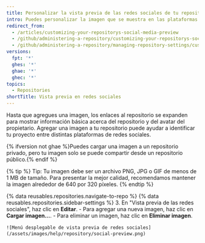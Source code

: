 ```yaml
---
title: Personalizar la vista previa de las redes sociales de tu repositorio
intro: Puedes personalizar la imagen que se muestra en las plataformas de las redes sociales cuando alguien usa un enlace a tu repositorio.
redirect_from:
  - /articles/customizing-your-repositorys-social-media-preview
  - /github/administering-a-repository/customizing-your-repositorys-social-media-preview
  - /github/administering-a-repository/managing-repository-settings/customizing-your-repositorys-social-media-preview
versions:
  fpt: '*'
  ghes: '*'
  ghae: '*'
  ghec: '*'
topics:
  - Repositories
shortTitle: Vista previa en redes sociales
---
```


Hasta que agregues una imagen, los enlaces al repositorio se expanden para mostrar información básica acerca del repositorio y del avatar del propietario.  Agregar una imagen a tu repositorio puede ayudar a identificar tu proyecto entre distintas plataformas de redes sociales.

{% ifversion not ghae %}Puedes cargar una imagen a un repositorio privado, pero tu imagen solo se puede compartir desde un repositorio público.{% endif %}

{% tip %}
Tip: Tu imagen debe ser un archivo PNG, JPG o GIF de menos de 1 MB de tamaño. Para presentar la mejor calidad, recomendamos mantener la imagen alrededor de 640 por 320 píxeles.
{% endtip %}

{% data reusables.repositories.navigate-to-repo %}
{% data reusables.repositories.sidebar-settings %}
3. En "Vista previa de las redes sociales", haz clic en **Editar**.
    - Para agregar una nueva imagen, haz clic en **Cargar imagen...**.
    - Para eliminar un imagen, haz clic en **Eliminar imagen**.

    ![Menú desplegable de vista previa de redes sociales](/assets/images/help/repository/social-preview.png)
